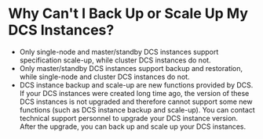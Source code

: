 # Why Can't I Back Up or Scale Up My DCS Instances?<a name="EN-US_TOPIC_0237964748"></a>

-   Only single-node and master/standby DCS instances support specification scale-up, while cluster DCS instances do not.
-   Only master/standby DCS instances support backup and restoration, while single-node and cluster DCS instances do not.
-   DCS instance backup and scale-up are new functions provided by DCS. If your DCS instances were created long time ago, the version of these DCS instances is not upgraded and therefore cannot support some new functions \(such as DCS instance backup and scale-up\). You can contact technical support personnel to upgrade your DCS instance version. After the upgrade, you can back up and scale up your DCS instances.

